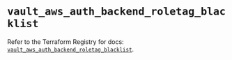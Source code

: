 # `vault_aws_auth_backend_roletag_blacklist`

Refer to the Terraform Registry for docs: [`vault_aws_auth_backend_roletag_blacklist`](https://registry.terraform.io/providers/hashicorp/vault/4.3.0/docs/resources/aws_auth_backend_roletag_blacklist).
